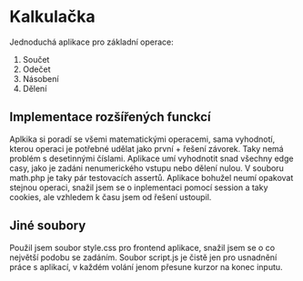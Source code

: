 # Kalkulačka
Jednoduchá aplikace pro základní operace:
1. Součet
2. Odečet
3. Násobení
4. Dělení

## Implementace rozšířených funckcí
Aplkika si poradí se všemi matematickými operacemi, sama vyhodnotí, kterou operaci je potřebné udělat
jako první + řešení závorek. Taky nemá problém s desetinnými číslami. Aplikace umí vyhodnotit snad 
všechny edge casy, jako je zadáni nenumerického vstupu nebo dělení nulou. V souboru math.php je 
taky pár testovacích assertů. Aplikace bohužel neumí opakovat stejnou operaci, snažil jsem se o 
inplementaci pomocí session a taky cookies, ale vzhledem k času jsem od řešení ustoupil. 

## Jiné soubory
Použil jsem soubor style.css pro frontend aplikace, snažil jsem se o co největší podobu se zadáním.
Soubor script.js je čistě jen pro usnadnění práce s aplikací, v každém volání jenom přesune kurzor 
na konec inputu. 